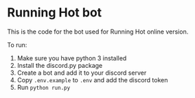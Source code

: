 # Running Hot bot

This is the code for the bot used for Running Hot online version.

To run:

1. Make sure you have python 3 installed
2. Install the discord.py package
3. Create a bot and add it to your discord server
4. Copy `.env.example` to `.env` and add the discord token
5. Run `python run.py`